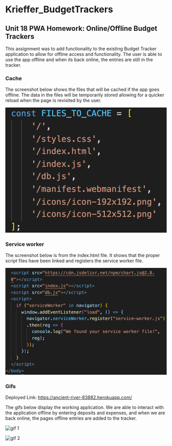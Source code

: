 # Krieffer_BudgetTrackers

## Unit 18 PWA Homework: Online/Offline Budget Trackers
  This assignment was to add functionality to the existing Budget Tracker application to allow for offline access and functionality. The user is able to use the app offline and when its back online, the entries are still in the tracker.

### Cache
  The screenshot below shows the files that will be cached if the app goes offline. The data in the files will be temporarily stored allowing for a quicker reload when the page is revisited by the user.
  
![cache screenshot](https://github.com/Krieffer21/Krieffer_BudgetTrackers/blob/master/screenshots/cachefiles.png)

### Service worker
  The screenshot below is from the index.html file. It shows that the proper script files have been linked and registers the service worker file.

![](https://github.com/Krieffer21/Krieffer_BudgetTrackers/blob/master/screenshots/index.png)

### Gifs
  Deployed Link: https://ancient-river-83882.herokuapp.com/
  
  The gifs below display the working application. We are able to interact with the application offline by entering deposits and expenses, and when we are back online, the pages offline entries are added to the tracker.

![gif 1](https://github.com/Krieffer21/Krieffer_BudgetTrackers/blob/master/screenshots/gif1.gif)


![gif 2](https://github.com/Krieffer21/Krieffer_BudgetTrackers/blob/master/screenshots/gif2.gif)

